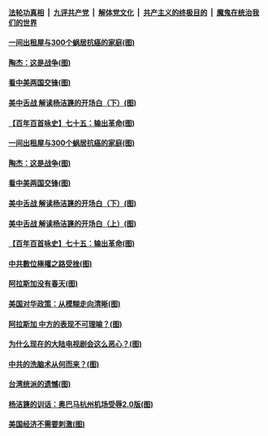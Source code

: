 

####  [法轮功真相](../../../../basic/blob/master/README.md?t=03232030) &nbsp;|&nbsp; [九评共产党](../../../../9ping.md/blob/master/README.md?t=03232030) &nbsp;|&nbsp; [解体党文化](../../../../jtdwh.md/blob/master/README.md?t=03232030)  &nbsp;|&nbsp; [共产主义的终极目的](../../../../gczydzjmd.md/blob/master/README.md?t=03232030) &nbsp;|&nbsp; [魔鬼在统治我们的世界](../../../../mgztzwmdsj.md/blob/master/README.md?t=03232030) 

#### [一间出租屋与300个蜗居抗癌的家庭(图)](../pages/p4/966422.md?t=03232030) 

#### [陶杰：这是战争(图)](../pages/p4/966416.md?t=03232030) 

#### [看中美两国交锋(图)](../pages/p4/966414.md?t=03232030) 

#### [美中舌战 解读杨洁篪的开场白（下）(图)](../pages/p4/966413.md?t=03232030) 

#### [【百年百首咏史】七十五：输出革命(图)](../pages/p4/966407.md?t=03232030) 



#### [一间出租屋与300个蜗居抗癌的家庭(图)](../pages/p4/966422.md?t=03232030) 

#### [陶杰：这是战争(图)](../pages/p4/966416.md?t=03232030) 

#### [看中美两国交锋(图)](../pages/p4/966414.md?t=03232030) 

#### [美中舌战 解读杨洁篪的开场白（下）(图)](../pages/p4/966413.md?t=03232030) 

#### [美中舌战 解读杨洁篪的开场白（上）(图)](../pages/p4/966412.md?t=03232030) 

#### [【百年百首咏史】七十五：输出革命(图)](../pages/p4/966407.md?t=03232030) 


#### [中共數位極權之路受挫(图)](../pages/p4/966320.md?t=03232030) 


#### [阿拉斯加没有春天(图)](../pages/p4/966306.md?t=03232030) 

#### [美国对华政策：从模糊走向清晰(图)](../pages/p4/966294.md?t=03232030) 

#### [阿拉斯加 中方的表现不可理喻？(图)](../pages/p4/966291.md?t=03232030) 

#### [为什么现在的大陆电视剧会这么恶心？(图)](../pages/p4/966285.md?t=03232030) 


#### [中共的洗脑术从何而来？(图)](../pages/p4/966075.md?t=03232030) 

#### [台湾统派的遗憾(图)](../pages/p4/966081.md?t=03232030) 

#### [杨洁篪的训话：奥巴马杭州机场受辱2.0版(图)](../pages/p4/966194.md?t=03232030) 

#### [美国经济不需要刺激(图)](../pages/p4/966105.md?t=03232030) 


